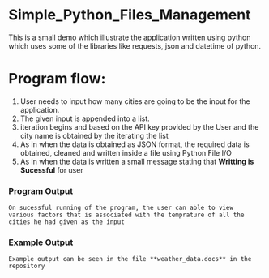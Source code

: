 # Simple_Python_Files_Management

This is a small demo which illustrate the application written using python which uses some of the libraries like requests, json and datetime of python.

# Program flow:

  1. User needs to input how many cities are going to be the input for the application.
  2. The given input is appended into a list.
  3. iteration begins and based on the API key provided by the User and the city name is obtained by the iterating the list
  4. As in when the data is obtained as JSON format, the required data is obtained, cleaned and written inside a file using Python File I/O
  5. As in when the data is written a small message stating that **Writting is Sucessful** for user

### Program Output

    On sucessful running of the program, the user can able to view 
    various factors that is associated with the temprature of all the cities he had given as the input
    
### Example Output 

    Example output can be seen in the file **weather_data.docs** in the repository


